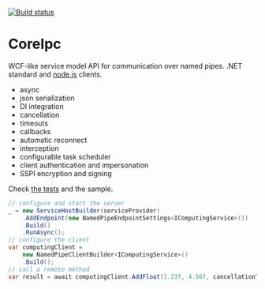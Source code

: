 [![Build status](https://uipath.visualstudio.com/CoreIpc/_apis/build/status/CoreIpc-CI)](https://uipath.visualstudio.com/CoreIpc/_build/latest?definitionId=614)
# CoreIpc
WCF-like service model API for communication over named pipes. .NET standard and [node.js](https://github.com/UiPath/coreipc/tree/master/src/Clients/nodejs) clients.
- async
- json serialization
- DI integration
- cancellation
- timeouts
- callbacks
- automatic reconnect
- interception
- configurable task scheduler
- client authentication and impersonation
- SSPI encryption and signing

Check [the tests](https://github.com/UiPath/CoreIpc/blob/master/src/UiPath.CoreIpc.Tests/IpcTests.cs) and the sample.
```C#
// configure and start the server
_ = new ServiceHostBuilder(serviceProvider)
    .AddEndpoint(new NamedPipeEndpointSettings<IComputingService>())
    .Build()
    .RunAsync();
// configure the client
var computingClient = 
    new NamedPipeClientBuilder<IComputingService>()
    .Build();
// call a remote method
var result = await computingClient.AddFloat(1.23f, 4.56f, cancellationToken);
```
